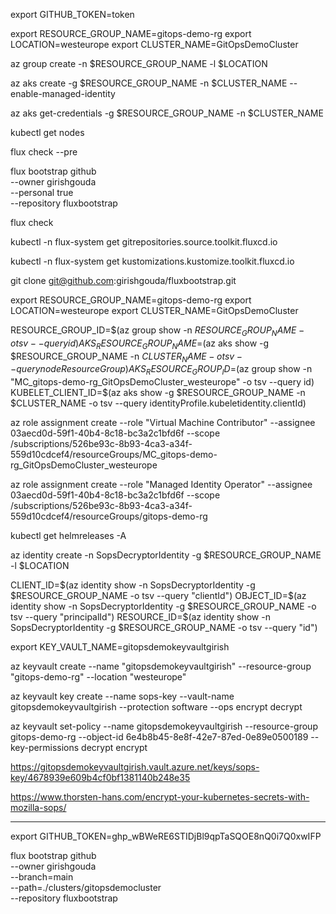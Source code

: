 export GITHUB_TOKEN=token

export RESOURCE_GROUP_NAME=gitops-demo-rg
export LOCATION=westeurope
export CLUSTER_NAME=GitOpsDemoCluster

az group create -n $RESOURCE_GROUP_NAME -l $LOCATION

az aks create -g $RESOURCE_GROUP_NAME -n $CLUSTER_NAME --enable-managed-identity

az aks get-credentials -g $RESOURCE_GROUP_NAME -n $CLUSTER_NAME

kubectl get nodes

flux check --pre

flux bootstrap github \
--owner girishgouda \
--personal true \
--repository fluxbootstrap

flux check

kubectl -n flux-system get gitrepositories.source.toolkit.fluxcd.io

kubectl -n flux-system get kustomizations.kustomize.toolkit.fluxcd.io

git clone git@github.com:girishgouda/fluxbootstrap.git

export RESOURCE_GROUP_NAME=gitops-demo-rg
export LOCATION=westeurope
export CLUSTER_NAME=GitOpsDemoCluster

RESOURCE_GROUP_ID=$(az group show -n $RESOURCE_GROUP_NAME -o tsv --query id)
AKS_RESOURCE_GROUP_NAME=$(az aks show -g $RESOURCE_GROUP_NAME -n $CLUSTER_NAME -o tsv --query nodeResourceGroup)
AKS_RESOURCE_GROUP_ID=$(az group show -n "MC_gitops-demo-rg_GitOpsDemoCluster_westeurope" -o tsv --query id)
KUBELET_CLIENT_ID=$(az aks show -g $RESOURCE_GROUP_NAME -n $CLUSTER_NAME -o tsv --query identityProfile.kubeletidentity.clientId)


az role assignment create --role "Virtual Machine Contributor" --assignee 03aecd0d-59f1-40b4-8c18-bc3a2c1bfd6f --scope /subscriptions/526be93c-8b93-4ca3-a34f-559d10cdcef4/resourceGroups/MC_gitops-demo-rg_GitOpsDemoCluster_westeurope

az role assignment create --role "Managed Identity Operator" --assignee  03aecd0d-59f1-40b4-8c18-bc3a2c1bfd6f --scope /subscriptions/526be93c-8b93-4ca3-a34f-559d10cdcef4/resourceGroups/gitops-demo-rg

kubectl get helmreleases -A

az identity create -n SopsDecryptorIdentity -g $RESOURCE_GROUP_NAME -l $LOCATION

CLIENT_ID=$(az identity show -n SopsDecryptorIdentity -g $RESOURCE_GROUP_NAME -o tsv --query "clientId")
OBJECT_ID=$(az identity show -n SopsDecryptorIdentity -g $RESOURCE_GROUP_NAME -o tsv --query "principalId")
RESOURCE_ID=$(az identity show -n SopsDecryptorIdentity -g $RESOURCE_GROUP_NAME -o tsv --query "id")


export KEY_VAULT_NAME=gitopsdemokeyvaultgirish

az keyvault create --name "gitopsdemokeyvaultgirish" --resource-group "gitops-demo-rg" --location "westeurope"

az keyvault key create --name sops-key --vault-name gitopsdemokeyvaultgirish --protection software --ops encrypt decrypt

az keyvault set-policy --name gitopsdemokeyvaultgirish --resource-group gitops-demo-rg --object-id 6e4b8b45-8e8f-42e7-87ed-0e89e0500189 --key-permissions decrypt encrypt

https://gitopsdemokeyvaultgirish.vault.azure.net/keys/sops-key/4678939e609b4cf0bf1381140b248e35

https://www.thorsten-hans.com/encrypt-your-kubernetes-secrets-with-mozilla-sops/



-----------------------------------------------------------------------------

export GITHUB_TOKEN=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

flux bootstrap github \
--owner girishgouda \
--branch=main \
--path=./clusters/gitopsdemocluster \
--repository fluxbootstrap